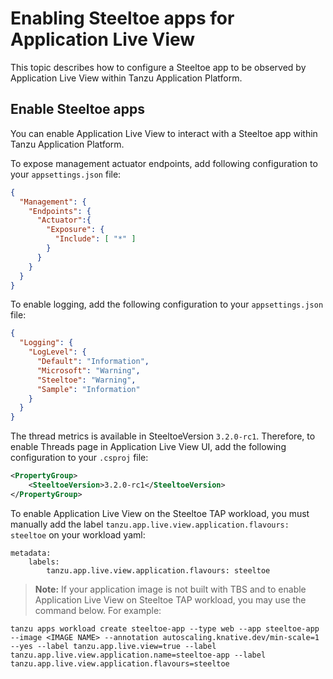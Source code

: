 # Enabling Steeltoe apps for Application Live View

This topic describes how to configure a Steeltoe app to be observed by
Application Live View within Tanzu Application Platform.


## Enable Steeltoe apps

You can enable Application Live View to interact with a Steeltoe app within Tanzu Application Platform.

To expose management actuator endpoints, add following configuration to your `appsettings.json` file:

```json
{
  "Management": {
    "Endpoints": {
      "Actuator":{
        "Exposure": {
          "Include": [ "*" ]
        }
      }
    }
  }
}
```

To enable logging, add the following configuration to your `appsettings.json` file:

```json
{
  "Logging": {
    "LogLevel": {
      "Default": "Information",
      "Microsoft": "Warning",
      "Steeltoe": "Warning",
      "Sample": "Information"
    }
  }
}
```

The thread metrics is available in SteeltoeVersion `3.2.0-rc1`. Therefore, to enable Threads page in Application Live View UI, add the following configuration to your `.csproj` file:

```xml
<PropertyGroup>
    <SteeltoeVersion>3.2.0-rc1</SteeltoeVersion>
</PropertyGroup>
```

To enable Application Live View on the Steeltoe TAP workload, you must manually add the label `tanzu.app.live.view.application.flavours: steeltoe` on your workload yaml:

```
metadata:
    labels:
        tanzu.app.live.view.application.flavours: steeltoe
```

>**Note:** If your application image is not built with TBS and to enable Application Live View on Steeltoe TAP workload, you may use the command below. For example:
```
tanzu apps workload create steeltoe-app --type web --app steeltoe-app --image <IMAGE NAME> --annotation autoscaling.knative.dev/min-scale=1 --yes --label tanzu.app.live.view=true --label tanzu.app.live.view.application.name=steeltoe-app --label tanzu.app.live.view.application.flavours=steeltoe
```